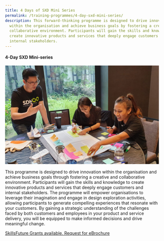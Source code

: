 ```yaml
---
title: 4 Days of SXD Mini Series
permalink: /training-programmes/4-day-sxd-mini-series/
description: This forward-thinking programme is designed to drive innovation
  within the organisation and achieve business goals by fostering a creative and
  collaborative environment. Participants will gain the skills and knowledge to
  create innovative products and services that deeply engage customers and
  internal stakeholders.
---
```

#### **4-Day SXD Mini-series**

![](/images/Programmes/programmes_4%20day%20sxd%20mini%20series.jpg)

This programme is designed to drive innovation within the organisation and achieve business goals through fostering a creative and collaborative environment. Participants will gain the skills and knowledge to create innovative products and services that deeply engage customers and internal stakeholders. The programme will empower organisations to leverage their imagination and engage in design exploration activities, allowing participants to generate compelling experiences that resonate with your customers. By gaining a strategic understanding of the challenges faced by both customers and employees in your product and service delivery, you will be equipped to make informed decisions and drive meaningful change. 

<a target="_blank" href="/contact-us/">SkillsFuture Grants available. Request for eBrochure </a>
